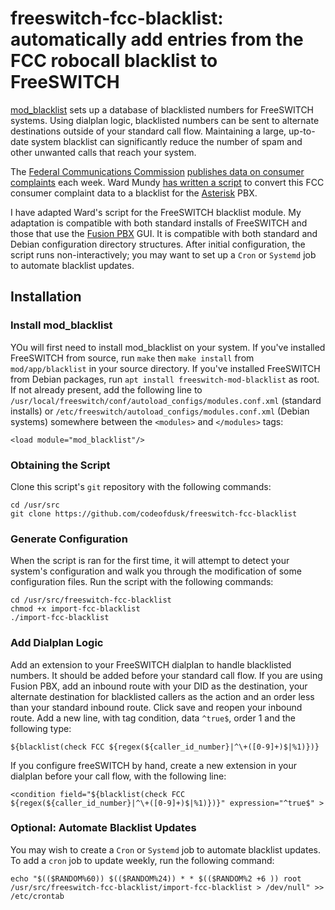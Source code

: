 # freeswitch-fcc-blacklist: automatically add entries from the FCC robocall blacklist to FreeSWITCH
[mod_blacklist](https://freeswitch.org/confluence/display/FREESWITCH/mod_blacklist) sets up a database of blacklisted numbers for FreeSWITCH systems. Using dialplan logic, blacklisted numbers can be sent to alternate destinations outside of your standard call flow. Maintaining a large, up-to-date system blacklist can significantly reduce the number of spam and other unwanted calls that reach your system.

The [Federal Communications Commission](http://fcc.gov) [publishes data on consumer complaints](http://opendata.fcc.gov) each week. Ward Mundy [has written a script](http://nerdvittles.com/?p=19477) to convert this FCC consumer complaint data to a blacklist for the [Asterisk](http://asterisk.org) PBX.

I have adapted Ward's script for the FreeSWITCH blacklist module. My adaptation is compatible with both standard installs of FreeSWITCH and those that use the [Fusion PBX](http://fusionpbx.com) GUI. It is compatible with both standard and Debian configuration directory structures. After initial configuration, the script runs non-interactively; you may want to set up a `Cron` or `Systemd` job to automate blacklist updates.

## Installation
### Install mod_blacklist
YOu will first need to install mod_blacklist on your system. If you've installed FreeSWITCH from source, run `make` then `make install` from `mod/app/blacklist` in your source directory. If you've installed FreeSWITCH from Debian packages, run `apt install freeswitch-mod-blacklist` as root. If not already present, add the following line to `/usr/local/freeswitch/conf/autoload_configs/modules.conf.xml` (standard installs) or `/etc/freeswitch/autoload_configs/modules.conf.xml` (Debian systems) somewhere between the `<modules>` and `</modules>` tags:

    <load module="mod_blacklist"/>

### Obtaining the Script
Clone this script's `git` repository with the following commands:

    cd /usr/src
    git clone https://github.com/codeofdusk/freeswitch-fcc-blacklist

### Generate Configuration
When the script is ran for the first time, it will attempt to detect your system's configuration and walk you through the modification of some configuration files. Run the script with the following commands:

    cd /usr/src/freeswitch-fcc-blacklist
    chmod +x import-fcc-blacklist
    ./import-fcc-blacklist

### Add Dialplan Logic
Add an extension to your FreeSWITCH dialplan to handle blacklisted numbers. It should be added before your standard call flow. If you are using Fusion PBX, add an inbound route with your DID as the destination, your alternate destination for blacklisted callers as the action and an order less than your standard inbound route. Click save and reopen your inbound route. Add a new line, with tag condition, data `^true$`, order 1 and the following type:

    ${blacklist(check FCC ${regex(${caller_id_number}|^\+([0-9]+)$|%1)})}

If you configure freeSWITCH by hand, create a new extension in your dialplan before your call flow, with the following line:

    <condition field="${blacklist(check FCC ${regex(${caller_id_number}|^\+([0-9]+)$|%1)})}" expression="^true$" >

### Optional: Automate Blacklist Updates
You may wish to create a `Cron` or `Systemd` job to automate blacklist updates. To add a `cron` job to update weekly, run the following command:

    echo "$(($RANDOM%60)) $(($RANDOM%24)) * * $(($RANDOM%2 +6 )) root /usr/src/freeswitch-fcc-blacklist/import-fcc-blacklist > /dev/null" >> /etc/crontab
